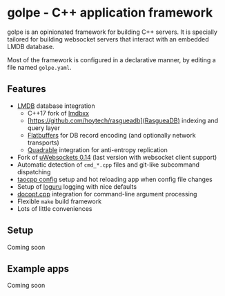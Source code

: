 # golpe - C++ application framework

golpe is an opinionated framework for building C++ servers. It is specially tailored for building websocket servers that interact with an embedded LMDB database.

Most of the framework is configured in a declarative manner, by editing a file named `golpe.yaml`.

## Features

* [LMDB](https://lmdb.tech/) database integration
  * C++17 fork of [lmdbxx](https://github.com/hoytech/lmdbxx/)
  * [https://github.com/hoytech/rasgueadb](RasgueaDB) indexing and query layer
  * [Flatbuffers](https://google.github.io/flatbuffers/) for DB record encoding (and optionally network transports)
  * [Quadrable](https://github.com/hoytech/quadrable) integration for anti-entropy replication
* Fork of [uWebsockets 0.14](https://github.com/hoytech/uWebSockets) (last version with websocket client support)
* Automatic detection of `cmd_*.cpp` files and git-like subcommand dispatching
* [taocpp config](https://github.com/taocpp/config) setup and hot reloading app when config file changes
* Setup of [loguru](https://github.com/emilk/loguru) logging with nice defaults
* [docopt.cpp](https://github.com/docopt/docopt.cpp) integration for command-line argument processing
* Flexible `make` build framework
* Lots of little conveniences

## Setup

Coming soon

## Example apps

Coming soon
